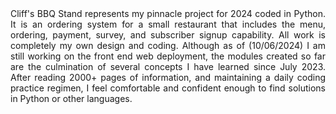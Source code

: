 <div style="text-align: justify;">
Cliff's BBQ Stand represents my pinnacle project for 2024 coded in Python.  
It is an ordering system for a small restaurant that includes the menu, 
ordering, payment, survey, and subscriber signup capability. All work is completely my own design and coding. Although 
as of (10/06/2024) I am still working on the front end web deployment,
the modules created so far are the culmination of several concepts I have 
learned since July 2023. After reading 2000+ pages of information, 
and maintaining a daily coding practice regimen, I feel comfortable 
and confident enough to find solutions in Python or other languages.
</div>
